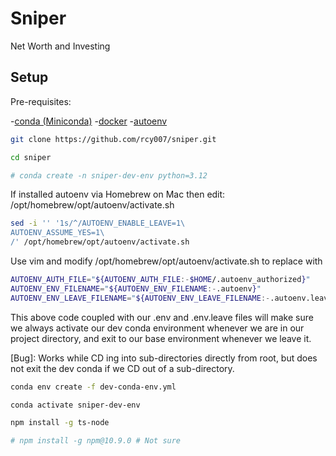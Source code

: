 # Sniper
Net Worth and Investing

## Setup

Pre-requisites:

-[conda (Miniconda)](https://docs.conda.io/projects/conda/en/latest/user-guide/install/macos.html)
-[docker](https://docs.docker.com/compose/install/#scenario-one-install-docker-desktop)
-[autoenv](https://github.com/hyperupcall/autoenv)

```sh
git clone https://github.com/rcy007/sniper.git

cd sniper

# conda create -n sniper-dev-env python=3.12

```

If installed autoenv via Homebrew on Mac then edit:
/opt/homebrew/opt/autoenv/activate.sh

```sh
sed -i '' '1s/^/AUTOENV_ENABLE_LEAVE=1\
AUTOENV_ASSUME_YES=1\
/' /opt/homebrew/opt/autoenv/activate.sh
```

Use vim and modify /opt/homebrew/opt/autoenv/activate.sh
to replace <env> with <autoenv>

```sh
AUTOENV_AUTH_FILE="${AUTOENV_AUTH_FILE:-$HOME/.autoenv_authorized}"
AUTOENV_ENV_FILENAME="${AUTOENV_ENV_FILENAME:-.autoenv}"
AUTOENV_ENV_LEAVE_FILENAME="${AUTOENV_ENV_LEAVE_FILENAME:-.autoenv.leave}"
```

This above code coupled with our .env and .env.leave files will make sure we always activate our dev conda environment
whenever we are in our project directory, and exit to our base environment whenever we leave it.

[Bug]: Works while CD ing into sub-directories directly from root, but does not exit the dev conda if we CD out of a sub-directory.

```sh
conda env create -f dev-conda-env.yml

conda activate sniper-dev-env

npm install -g ts-node

# npm install -g npm@10.9.0 # Not sure
```
